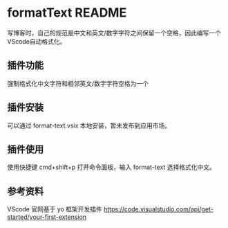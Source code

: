 # formatText README
写博客时，自己的规范是中文和英文/数字字符之间保留一个空格，因此编写一个VScode自动格式化。

## 插件功能
强制格式化中文字符和相邻英文/数字字符空格为一个

## 插件安装
可以通过 format-text.vsix 本地安装，暂未发布到应用市场。

## 插件使用
使用快捷键 cmd+shift+p 打开命令面板，输入 format-text 选择格式化中文。

## 参考资料
VScode 官网基于 yo 框架开发插件 https://code.visualstudio.com/api/get-started/your-first-extension